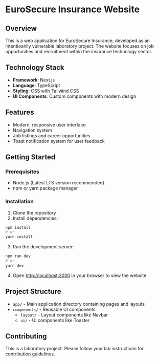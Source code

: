 # EuroSecure Insurance Website

## Overview
This is a web application for EuroSecure Insurance, developed as an intentioanlly vulnerable laboratory project. The website focuses on job opportunities and recruitment within the insurance technology sector.

## Technology Stack
- **Framework**: Next.js
- **Language**: TypeScript
- **Styling**: CSS with Tailwind CSS
- **UI Components**: Custom components with modern design

## Features
- Modern, responsive user interface
- Navigation system
- Job listings and career opportunities
- Toast notification system for user feedback

## Getting Started

### Prerequisites
- Node.js (Latest LTS version recommended)
- npm or yarn package manager

### Installation
1. Clone the repository
2. Install dependencies:
```bash
npm install
# or
yarn install
```

3. Run the development server:
```bash
npm run dev
# or
yarn dev
```

4. Open [http://localhost:3000](http://localhost:3000) in your browser to view the website

## Project Structure
- `app/` - Main application directory containing pages and layouts
- `components/` - Reusable UI components
  - `layout/` - Layout components like Navbar
  - `ui/` - UI components like Toaster

## Contributing
This is a laboratory project. Please follow your lab instructions for contribution guidelines. 